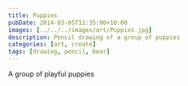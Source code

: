 ```yaml
---
title: Puppies
pubDate: 2014-03-05T12:35:00+10:00
images: [../../../images/art/Puppies.jpg]
description: Pencil drawing of a group of puppies
categories: [art, create]
tags: [drawing, pencil, bear]
---
```


A group of playful puppies
